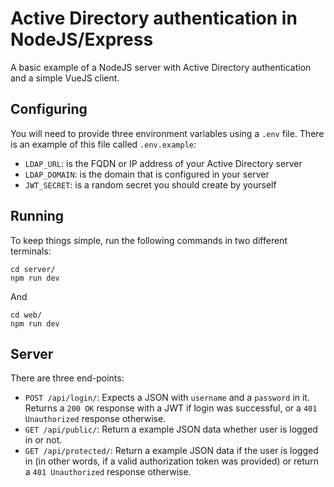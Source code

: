 # Active Directory authentication in NodeJS/Express

A basic example of a NodeJS server with Active Directory authentication and a simple VueJS client.

## Configuring

You will need to provide three environment variables using a `.env` file. There is an example of this file called `.env.example`:

- `LDAP_URL`: is the FQDN or IP address of your Active Directory server
- `LDAP_DOMAIN`: is the domain that is configured in your server
- `JWT_SECRET`: is a random secret you should create by yourself

## Running

To keep things simple, run the following commands in two different terminals:

```
cd server/
npm run dev
```

And

```
cd web/
npm run dev
```

## Server

There are three end-points:

- `POST /api/login/`: Expects a JSON with `username` and a `password` in it. Returns a `200 OK` response with a JWT if login was successful, or a `401 Unauthorized` response otherwise.
- `GET /api/public/`: Return a example JSON data whether user is logged in or not.
- `GET /api/protected/`: Return a example JSON data if the user is logged in (in other words, if a valid authorization token was provided) or return a `401 Unauthorized` response otherwise.

